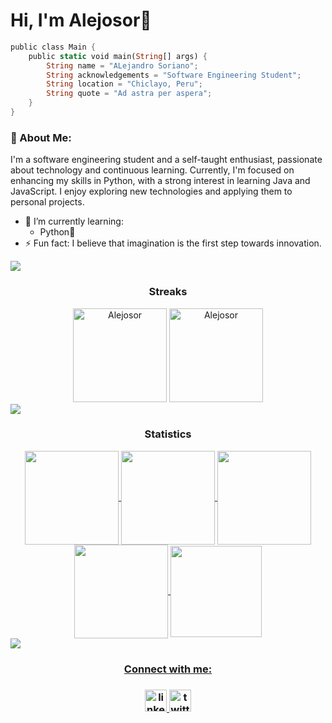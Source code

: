 # Hi, I'm Alejosor👾

```rust
public class Main {
    public static void main(String[] args) {
        String name = "ALejandro Soriano";
        String acknowledgements = "Software Engineering Student";
        String location = "Chiclayo, Peru";
        String quote = "Ad astra per aspera";
    }
}
```
### 👋 About Me:
I'm a software engineering student and a self-taught enthusiast, passionate about technology and continuous learning. Currently, I'm focused on enhancing my skills in Python, with a strong interest in learning Java and JavaScript. I enjoy exploring new technologies and applying them to personal projects.
- 🌱 I’m currently learning:  
  - Python🐍  
- ⚡ Fun fact: I believe that imagination is the first step towards innovation.  


<!--Github Streak-->
<img src="https://user-images.githubusercontent.com/73097560/115834477-dbab4500-a447-11eb-908a-139a6edaec5c.gif">

<h3 align="Center">Streaks</h3>
<div align="center">
<img  height="150em" src="https://github-readme-stats.vercel.app/api/top-langs/?username=Alejosor&layout=compact&theme=tokyonight" alt=Alejosor />

<img  height="150em" src="https://streak-stats.demolab.com/?user=Alejosor&theme=tokyonight" alt="Alejosor" />


</div>

<!--Github stats-->
<img src="https://user-images.githubusercontent.com/73097560/115834477-dbab4500-a447-11eb-908a-139a6edaec5c.gif">

<h3 align="center">Statistics</h3>
<div align="center">
<a href="https://github.com/Alejosor">
<img align="center" src="https://github-readme-stats.vercel.app/api?username=Alejosor&show_icons=true&theme=tokyonight&hide_border=true" height="150em"/>
<img align="center" src="http://github-profile-summary-cards.vercel.app/api/cards/most-commit-language?username=Alejosor&theme=tokyonight" height="150em" />
<img align="center" src="http://github-profile-summary-cards.vercel.app/api/cards/repos-per-language?username=Alejosor&theme=tokyonight" height="150em" />
<img align="center" src="http://github-profile-summary-cards.vercel.app/api/cards/productive-time?username=Alejosor&theme=tokyonight" height="150em" />
<img align="center" src="http://github-profile-summary-cards.vercel.app/api/cards/profile-details?username=Alejosor&theme=tokyonight" height="146em" />
</div>

<!--Connect with me-->
<img src="https://user-images.githubusercontent.com/73097560/115834477-dbab4500-a447-11eb-908a-139a6edaec5c.gif">

<div align="center">
<h3>Connect with me:<h3>
  <a href="https://www.linkedin.com/in/alejandro-soriano-palomino/" target="_blank">
    <img src="https://img.shields.io/static/v1?message=LinkedIn&logo=linkedin&label=&color=0077B5&logoColor=white&labelColor=&style=for-the-badge" height="35" alt="linkedin logo"  />
  </a>
  <a href="https://x.com/alejosordev" target="_blank">
    <img src="https://img.shields.io/static/v1?message=Twitter&logo=twitter&label=&color=1DA1F2&logoColor=white&labelColor=&style=for-the-badge" height="35" alt="twitter logo"  /></a>
</div>

<!--
**Alejosor/alejosor** is a ✨ _special_ ✨ repository because its `README.md` (this file) appears on your GitHub profile.

Here are some ideas to get you started:

- 🔭 I’m currently working on ...
- 🌱 I’m currently learning ...
- 👯 I’m looking to collaborate on ...
- 🤔 I’m looking for help with ...
- 💬 Ask me about ...
- 📫 How to reach me: ...
- 😄 Pronouns: ...
- ⚡ Fun fact: ...
-->
